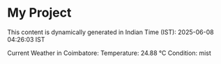 # My Project

This content is dynamically generated in Indian Time (IST): 2025-06-08 04:26:03 IST


Current Weather in Coimbatore:
Temperature: 24.88 °C
Condition: mist
